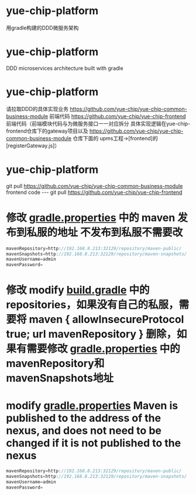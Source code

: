 # yue-chip-platform
用gradle构建的DDD微服务架构

# yue-chip-platform
DDD microservices architecture built with gradle

# yue-chip-platform
请拉取DDD的具体实现业务 https://github.com/yue-chip/yue-chip-common-business-module
前端代码 https://github.com/yue-chip/yue-chip-frontend
前端代码（前端模块代码与为微服务接口一一对应拆分 具体实现逻辑在yue-chip-frontend仓库下的gateway项目以及 https://github.com/yue-chip/yue-chip-common-business-module 仓库下面的
upms工程->[frontend]的 [registerGateway.js]）

# yue-chip-platform
git pull https://github.com/yue-chip/yue-chip-common-business-module
frontend code  --- git pull https://github.com/yue-chip/yue-chip-frontend

# 修改 [gradle.properties](gradle.properties) 中的 maven 发布到私服的地址  不发布到私服不需要改
```java 
mavenRepository=http://192.168.8.213:32129/repository/maven-public/
mavenSnapshots=http://192.168.8.213:32129/repository/maven-snapshots/
mavenUsername=admin
mavenPassword=
```

# 修改 modify [build.gradle](build.gradle) 中的repositories，如果没有自己的私服，需要将 maven { allowInsecureProtocol true; url mavenRepository } 删除，如果有需要修改 [gradle.properties](gradle.properties) 中的mavenRepository和mavenSnapshots地址

# modify [gradle.properties](gradle.properties)  Maven is published to the address of the nexus, and does not need to be changed if it is not published to the nexus
```java 
mavenRepository=http://192.168.8.213:32129/repository/maven-public/
mavenSnapshots=http://192.168.8.213:32129/repository/maven-snapshots/
mavenUsername=admin
mavenPassword=
```